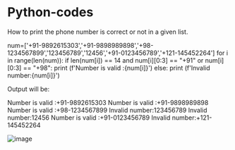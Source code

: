 # Python-codes
How to print the phone number is correct or not in a given list.


num=['+91-9892615303','+91-9898989898','+98-1234567899','123456789','12456','+91-0123456789','+121-145452264']
for i in range(len(num)):
    if len(num[i]) == 14 and num[i][0:3] == "+91" or num[i][0:3] == "+98":
        print (f'Number is valid :{num[i]}')
    else:
        print (f'Invalid number:{num[i]}')


Output will be:

Number is valid :+91-9892615303
Number is valid :+91-9898989898
Number is valid :+98-1234567899
Invalid number:123456789
Invalid number:12456
Number is valid :+91-0123456789
Invalid number:+121-145452264

![image](https://user-images.githubusercontent.com/87379035/186409793-b773c608-1171-4153-9275-653870f914c1.png)
